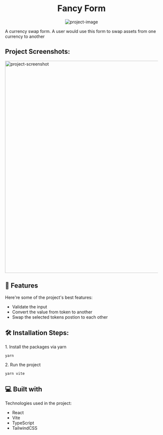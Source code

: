 <h1 align="center" id="title">Fancy Form</h1>

<p align="center"><img src="https://www.99tech.co/assets/img/99Tech.png" alt="project-image"></p>

<p id="description">A currency swap form. A user would use this form to swap assets from one currency to another</p>

<h2>Project Screenshots:</h2>

<img src="https://i.ibb.co/K2XnGc8/Screenshot-from-2024-05-19-10-13-55.png" alt="project-screenshot" width="1000" height="700">

<h2>🧐 Features</h2>

Here're some of the project's best features:

- Validate the input
- Convert the value from token to another
- Swap the selected tokens postion to each other

<h2>🛠️ Installation Steps:</h2>

<p>1. Install the packages via yarn</p>

```
yarn
```

<p>2. Run the project</p>

```
yarn vite
```

<h2>💻 Built with</h2>

Technologies used in the project:

- React
- Vite
- TypeScript
- TailwindCSS
